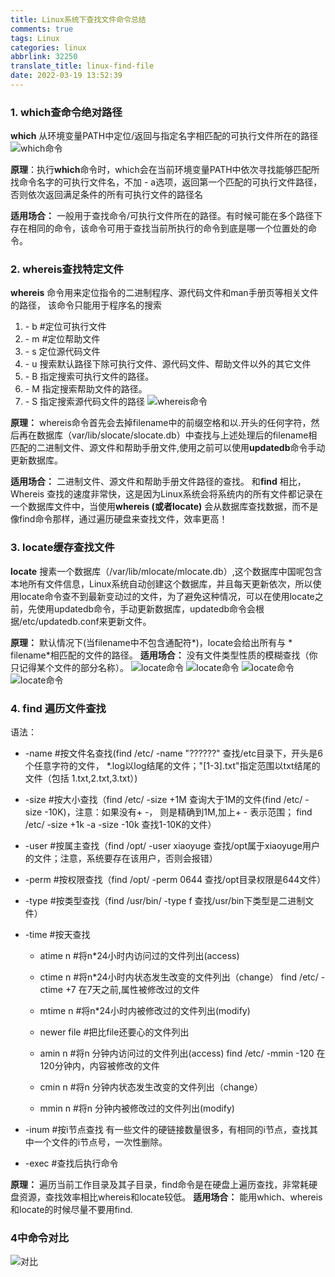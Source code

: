 ```yaml
---
title: Linux系统下查找文件命令总结
comments: true
tags: Linux
categories: linux
abbrlink: 32250
translate_title: linux-find-file
date: 2022-03-19 13:52:39
---
```


### 1. which查命令绝对路径
**which** 从环境变量PATH中定位/返回与指定名字相匹配的可执行文件所在的路径
![which命令](./linux-search-file/1.png)

**原理**：执行**which**命令时，which会在当前环境变量PATH中依次寻找能够匹配所找命令名字的可执行文件名，不加 - a选项，返回第一个匹配的可执行文件路径，
否则依次返回满足条件的所有可执行文件的路径名

**适用场合：** 一般用于查找命令/可执行文件所在的路径。有时候可能在多个路径下存在相同的命令，该命令可用于查找当前所执行的命令到底是哪一个位置处的命令。


### 2. whereis查找特定文件
**whereis** 命令用来定位指令的二进制程序、源代码文件和man手册页等相关文件的路径， 该命令只能用于程序名的搜索
1. \- b   #定位可执行文件
2. \- m   #定位帮助文件
3. \- s   定位源代码文件 
4. \- u   搜索默认路径下除可执行文件、源代码文件、帮助文件以外的其它文件
5. \- B   指定搜索可执行文件的路径。
6. \- M   指定搜索帮助文件的路径。
7. \- S   指定搜索源代码文件的路径
![whereis命令](./linux-search-file/2.png)

**原理：** whereis命令首先会去掉filename中的前缀空格和以.开头的任何字符，然后再在数据库（var/lib/slocate/slocate.db）中查找与上述处理后的filename相匹配的二进制文件、源文件和帮助手册文件,使用之前可以使用**updatedb**命令手动更新数据库。

**适用场合：** 二进制文件、源文件和帮助手册文件路径的查找。
和**find** 相比，Whereis 查找的速度非常快，这是因为Linux系统会将系统内的所有文件都记录在一个数据库文件中，当使用**whereis (或者locate)**
会从数据库查找数据，而不是像find命令那样，通过遍历硬盘来查找文件，效率更高！


### 3. locate缓存查找文件
**locate** 搜素一个数据库（/var/lib/mlocate/mlocate.db）,这个数据库中国呢包含本地所有文件信息，Linux系统自动创建这个数据库，并且每天更新依次，所以使用locate命令查不到最新变动过的文件，为了避免这种情况，可以在使用locate之前，先使用updatedb命令，手动更新数据库，updatedb命令会根据/etc/updatedb.conf来更新文件。

**原理：** 默认情况下(当filename中不包含通配符*)，locate会给出所有与 * filename*相匹配的文件的路径。
**适用场合：** 没有文件类型性质的模糊查找（你只记得某个文件的部分名称）。
![locate命令](./linux-search-file/3.png)
![locate命令](./linux-search-file/4.png)
![locate命令](./linux-search-file/5.png)
![locate命令](./linux-search-file/6.png)


### 4. find 遍历文件查找
语法：
 - -name                    #按文件名查找(find /etc/ -name "??????" 查找/etc目录下，开头是6个任意字符的文件， *.log以log结尾的文件；"[1-3].txt"指定范围以txt结尾的文件（包括 1.txt,2.txt,3.txt）)
 - -size                    #按大小查找（find /etc/ -size +1M 查询大于1M的文件(find /etc/ -size -10K)，注意：如果没有+ -， 则是精确到1M,加上+ - 表示范围； find /etc/ -size +1k -a -size -10k 查找1-10K的文件）
 - -user                    #按属主查找（find /opt/ -user xiaoyuge 查找/opt属于xiaoyuge用户的文件；注意，系统要存在该用户，否则会报错）
 - -perm                    #按权限查找（find /opt/ -perm 0644 查找/opt目录权限是644文件）
 - -type                    #按类型查找（find /usr/bin/ -type f 查找/usr/bin下类型是二进制文件）
 - -time                    #按天查找
   - atime n                    #将n*24小时内访问过的文件列出(access)
   - ctime n                    #将n*24小时内状态发生改变的文件列出（change） find /etc/ -ctime +7 在7天之前,属性被修改过的文件
   - mtime n                    #将n*24小时内被修改过的文件列出(modify)
   - newer file                 #把比file还要心的文件列出

   - amin n                     #将n 分钟内访问过的文件列出(access)   find /etc/ -mmin -120 在120分钟内，内容被修改的文件
   - cmin n                     #将n 分钟内状态发生改变的文件列出（change）
   - mmin n                     #将n 分钟内被修改过的文件列出(modify)
    
 - -inum                    #按i节点查找 有一些文件的硬链接数量很多，有相同的i节点，查找其中一个文件的i节点号，一次性删除。
 - -exec                    #查找后执行命令


**原理：** 遍历当前工作目录及其子目录，find命令是在硬盘上遍历查找，非常耗硬盘资源，查找效率相比whereis和locate较低。
**适用场合：** 能用which、whereis和locate的时候尽量不要用find.


### 4中命令对比
![对比](./linux-search-file/7.png)